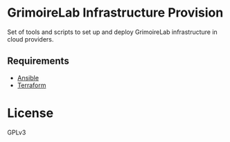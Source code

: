 # GrimoireLab Infrastructure Provision

Set of tools and scripts to set up and deploy GrimoireLab infrastructure in cloud
providers.

## Requirements

* [Ansible](https://www.ansible.com/)
* [Terraform](https://www.terraform.io/)

# License

GPLv3